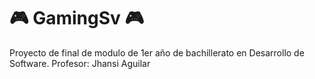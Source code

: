 # 🎮 GamingSv 🎮
Proyecto de final de modulo de 1er año de bachillerato en Desarrollo de Software.
Profesor: Jhansi Aguilar
